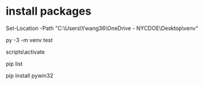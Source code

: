 # install packages
Set-Location -Path "C:\Users\Ywang36\OneDrive - NYCDOE\Desktop\venv"

py -3 -m venv test

scripts\activate

pip list

pip install pywin32

